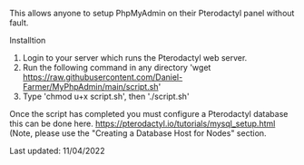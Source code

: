 This allows anyone to setup PhpMyAdmin on their Pterodactyl panel without fault.

Installtion

1. Login to your server which runs the Pterodactyl web server.
2. Run the following command in any directory 'wget https://raw.githubusercontent.com/Daniel-Farmer/MyPhpAdmin/main/script.sh'
3. Type 'chmod u+x script.sh', then './script.sh'

Once the script has completed you must configure a Pterodactyl database this can be done here.
https://pterodactyl.io/tutorials/mysql_setup.html (Note, please use the "Creating a Database Host for Nodes" section.

Last updated: 11/04/2022
